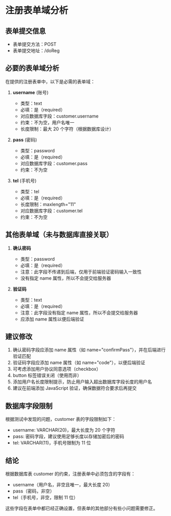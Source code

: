 # 注册表单域分析

## 表单提交信息

- 表单提交方法：POST
- 表单提交地址：/doReg

## 必要的表单域分析

在提供的注册表单中，以下是必需的表单域：

1. **username** (账号)

   - 类型：text
   - 必填：是（required）
   - 对应数据库字段：customer.username
   - 约束：不为空，用户名唯一
   - 长度限制：最大 20 个字符（根据数据库设计）

2. **pass** (密码)

   - 类型：password
   - 必填：是（required）
   - 对应数据库字段：customer.pass
   - 约束：不为空

3. **tel** (手机号)
   - 类型：tel
   - 必填：是（required）
   - 长度限制：maxlength="11"
   - 对应数据库字段：customer.tel
   - 约束：不为空

## 其他表单域（未与数据库直接关联）

1. **确认密码**

   - 类型：password
   - 必填：是（required）
   - 注意：此字段不传递到后端，仅用于前端验证密码输入一致性
   - 没有指定 name 属性，所以不会提交给服务器

2. **验证码**
   - 类型：text
   - 必填：是（required）
   - 注意：此字段没有指定 name 属性，所以不会提交给服务器
   - 应添加 name 属性以便后端验证

## 建议修改

1. 确认密码字段应添加 name 属性（如 name="confirmPass"），并在后端进行验证匹配
2. 验证码字段应添加 name 属性（如 name="code"），以便后端验证
3. 可考虑添加用户协议同意选项（checkbox）
4. button 标签错误关闭（使用</button>而非</input>）
5. 添加用户名长度限制提示，防止用户输入超出数据库字段长度的用户名
6. 建议在前端添加 JavaScript 验证，确保数据符合要求后再提交

## 数据库字段限制

根据测试中发现的问题，customer 表的字段限制如下：

- username: VARCHAR(20)，最大长度为 20 个字符
- pass: 密码字段，建议使用足够长度以存储加密后的密码
- tel: VARCHAR(11)，手机号限制为 11 位

## 结论

根据数据库表 customer 的约束，注册表单中必须包含的字段有：

- username（用户名，非空且唯一，最大长度 20）
- pass（密码，非空）
- tel（手机号，非空，限制 11 位）

这些字段在表单中都已经正确设置，但表单的其他部分有些小问题需要修正。
